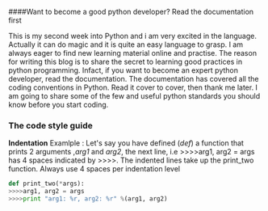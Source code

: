

####Want to become a good python developer? Read the documentation first 

This is my second week into Python and i am very excited in the language. Actually it can do magic and it is
quite an easy language to grasp. I am always eager to find new learning material online and practise.
The reason for writing this blog is to share the secret to learning good practices in python programming.
Infact, if you want to become an expert python developer, read the documentation. 
The documentation has covered all the coding conventions in Python. Read it cover to cover, then thank me later.
I am going to share some of the few and useful python standards you should know before you start coding. 

### The code style guide
**Indentation**
Examlple :
Let's say you have defined (*def*) a function that prints 2 arguments ,*arg1* and *arg2*, the next line, i.e  >>>>arg1, arg2 = args has 4 spaces indicated by >>>>. The indented lines take up the print_two function.
 Always use 4 spaces per indentation level
 
 ```python
 def print_two(*args):
 >>>>arg1, arg2 = args
 >>>>print "arg1: %r, arg2: %r" %(arg1, arg2)

```

 
